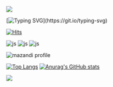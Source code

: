 
<img src="https://capsule-render.vercel.app/api?type=waving&color=652EA8&height=200&section=header&text=Wellcome&fontSize=50&fontColor=ffffff" />

[![Typing SVG](https://readme-typing-svg.demolab.com?font=Fira+Code&pause=1000&color=652EA8&width=435&lines=Hello%3F+Wellcom+to+my+GitHub!)](https://git.io/typing-svg)

[![Hits](https://hits.seeyoufarm.com/api/count/incr/badge.svg?url=https%3A%2F%2Fgithub.com%2FMJ-hong0372%2Fkdtfed-241219.git&count_bg=%230F0357&title_bg=%23652EA8&icon=github.svg&icon_color=%23FFFFFF&title=hits&edge_flat=false)](https://hits.seeyoufarm.com)

![js](https://img.shields.io/badge/HTML5-E34F26?style=for-the-badge&logo=html5&logoColor=white)
![js](https://img.shields.io/badge/CSS-239120?&style=for-the-badge&logo=css3&logoColor=white)
![js](https://img.shields.io/badge/JavaScript-F7DF1E?style=for-the-badge&logo=JavaScript&logoColor=white)

![mazandi profile](http://mazandi.herokuapp.com/api?handle={bcjrm0108}&theme=cold)

[![Top Langs](https://github-readme-stats.vercel.app/api/top-langs/?username=MJ-hong0372)](https://github.com/kdtfed-241219/github-readme-stats)
[![Anurag's GitHub stats](https://github-readme-stats.vercel.app/api?username=MJ-hong0372)](https://github.com/kdtfed-241219/github-readme-stats)


<img src="https://capsule-render.vercel.app/api?type=waving&color=652EA8&height=200&section=footer&text=Thank%20You&fontSize=50&fontColor=ffffff" />
